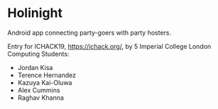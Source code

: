 # Holinight

Android app connecting party-goers with party hosters.

Entry for ICHACK19, https://ichack.org/, by 5 Imperial College London Computing Students:

* Jordan Kisa
* Terence Hernandez
* Kazuya Kai-Oluwa
* Alex Cummins
* Raghav Khanna
